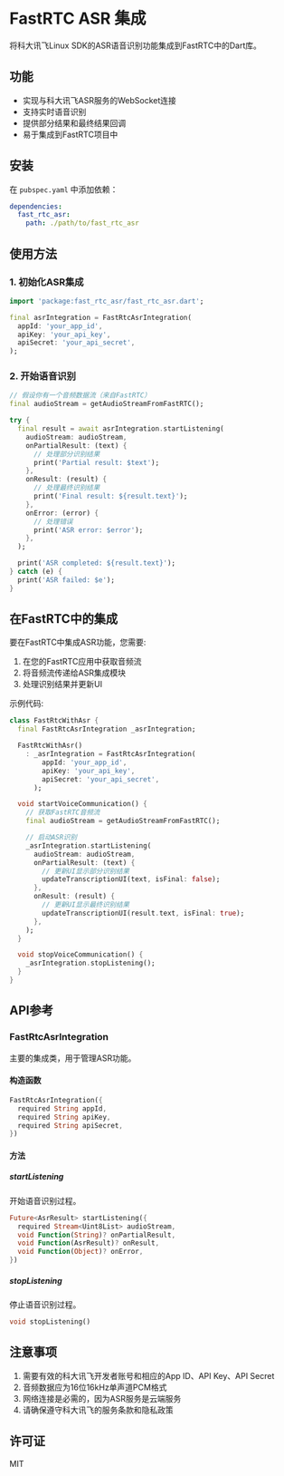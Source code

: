 # FastRTC ASR 集成

将科大讯飞Linux SDK的ASR语音识别功能集成到FastRTC中的Dart库。

## 功能

- 实现与科大讯飞ASR服务的WebSocket连接
- 支持实时语音识别
- 提供部分结果和最终结果回调
- 易于集成到FastRTC项目中

## 安装

在 `pubspec.yaml` 中添加依赖：

```yaml
dependencies:
  fast_rtc_asr:
    path: ./path/to/fast_rtc_asr
```

## 使用方法

### 1. 初始化ASR集成

```dart
import 'package:fast_rtc_asr/fast_rtc_asr.dart';

final asrIntegration = FastRtcAsrIntegration(
  appId: 'your_app_id',
  apiKey: 'your_api_key',
  apiSecret: 'your_api_secret',
);
```

### 2. 开始语音识别

```dart
// 假设你有一个音频数据流（来自FastRTC）
final audioStream = getAudioStreamFromFastRTC();

try {
  final result = await asrIntegration.startListening(
    audioStream: audioStream,
    onPartialResult: (text) {
      // 处理部分识别结果
      print('Partial result: $text');
    },
    onResult: (result) {
      // 处理最终识别结果
      print('Final result: ${result.text}');
    },
    onError: (error) {
      // 处理错误
      print('ASR error: $error');
    },
  );

  print('ASR completed: ${result.text}');
} catch (e) {
  print('ASR failed: $e');
}
```

## 在FastRTC中的集成

要在FastRTC中集成ASR功能，您需要:

1. 在您的FastRTC应用中获取音频流
2. 将音频流传递给ASR集成模块
3. 处理识别结果并更新UI

示例代码:

```dart
class FastRtcWithAsr {
  final FastRtcAsrIntegration _asrIntegration;

  FastRtcWithAsr()
    : _asrIntegration = FastRtcAsrIntegration(
        appId: 'your_app_id',
        apiKey: 'your_api_key',
        apiSecret: 'your_api_secret',
      );

  void startVoiceCommunication() {
    // 获取FastRTC音频流
    final audioStream = getAudioStreamFromFastRTC();

    // 启动ASR识别
    _asrIntegration.startListening(
      audioStream: audioStream,
      onPartialResult: (text) {
        // 更新UI显示部分识别结果
        updateTranscriptionUI(text, isFinal: false);
      },
      onResult: (result) {
        // 更新UI显示最终识别结果
        updateTranscriptionUI(result.text, isFinal: true);
      },
    );
  }

  void stopVoiceCommunication() {
    _asrIntegration.stopListening();
  }
}
```

## API参考

### FastRtcAsrIntegration

主要的集成类，用于管理ASR功能。

#### 构造函数

```dart
FastRtcAsrIntegration({
  required String appId,
  required String apiKey,
  required String apiSecret,
})
```

#### 方法

##### startListening

开始语音识别过程。

```dart
Future<AsrResult> startListening({
  required Stream<Uint8List> audioStream,
  void Function(String)? onPartialResult,
  void Function(AsrResult)? onResult,
  void Function(Object)? onError,
})
```

##### stopListening

停止语音识别过程。

```dart
void stopListening()
```

## 注意事项

1. 需要有效的科大讯飞开发者账号和相应的App ID、API Key、API Secret
2. 音频数据应为16位16kHz单声道PCM格式
3. 网络连接是必需的，因为ASR服务是云端服务
4. 请确保遵守科大讯飞的服务条款和隐私政策

## 许可证

MIT